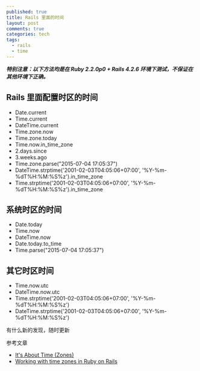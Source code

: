 ```yaml
---
published: true
title: Rails 里面的时间
layout: post
comments: true
categories: tech
tags:
  - rails
  - time
---
```


***特别注意：以下方法均是在 Ruby 2.2.0p0 + Rails 4.2.6 环境下测试，不保证在其他环境下正确。***

## Rails 里面配置时区的时间

- Date.current
- Time.current
- DateTime.current
- Time.zone.now
- Time.zone.today
- Time.now.in_time_zone
- 2.days.since
- 3.weeks.ago
- Time.zone.parse("2015-07-04 17:05:37")
- DateTime.strptime('2001-02-03T04:05:06+07:00', '%Y-%m-%dT%H:%M:%S%z').in_time_zone
- Time.strptime('2001-02-03T04:05:06+07:00', '%Y-%m-%dT%H:%M:%S%z').in_time_zone

## 系统时区的时间

- Date.today
- Time.now
- DateTime.now
- Date.today.to_time
- Time.parse("2015-07-04 17:05:37")

## 其它时区时间

- Time.now.utc
- DateTime.now.utc
- Time.strptime('2001-02-03T04:05:06+07:00', '%Y-%m-%dT%H:%M:%S%z')
- DateTime.strptime('2001-02-03T04:05:06+07:00', '%Y-%m-%dT%H:%M:%S%z')

有什么新的发现，随时更新

参考文章

- [It's About Time (Zones)](https://robots.thoughtbot.com/its-about-time-zones)
- [Working with time zones in Ruby on Rails](http://www.elabs.se/blog/36-working-with-time-zones-in-ruby-on-rails)

